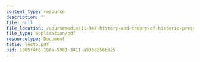 ```yaml
---
content_type: resource
description: ''
file: null
file_location: /coursemedia/11-947-history-and-theory-of-historic-preservation-spring-2007/1005f4f6186a59013411a9336256b825_lect6.pdf
file_type: application/pdf
resourcetype: Document
title: lect6.pdf
uid: 1005f4f6-186a-5901-3411-a9336256b825
---
```

